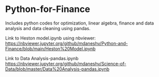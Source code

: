 # Python-for-Finance
Includes python codes for optimization, linear algebra, finance and data analysis and data cleaning using pandas.

Link to Heston model.ipynb using nbviewer:
https://nbviewer.jupyter.org/github/mdaneshv/Python-and-Finance/blob/main/Heston%20Model.ipynb

Link to Data Analysis-pandas.ipynb
https://nbviewer.jupyter.org/github/mdaneshv/Science-of-Data/blob/master/Data%20Analysis-pandas.ipynb
